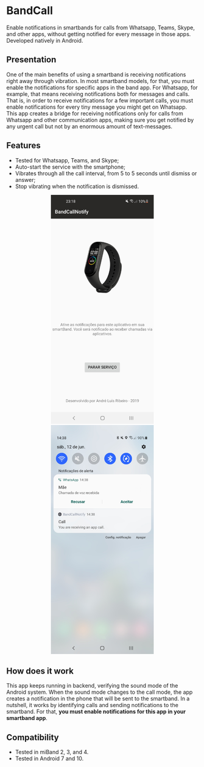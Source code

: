 # BandCall
Enable notifications in smartbands for calls from Whatsapp, Teams, Skype, and other apps, without getting notified for every message in those apps. Developed natively in Android.

## Presentation
One of the main benefits of using a smartband is receiving notifications right away through vibration. In most smartband models, for that, you must enable the notifications for specific apps in the band app. For Whatsapp, for example, that means receiving notifications both for messages and calls. That is, in order to receive notifications for a few important calls, you must enable notifications for every tiny message you might get on Whatsapp. This app creates a bridge for receiving notifications only for calls from Whatsapp and other communication apps, making sure you get notified by any urgent call but not by an enormous amount of text-messages.

## Features
* Tested for Whatsapp, Teams, and Skype;
* Auto-start the service with the smartphone;
* Vibrates through all the call interval, from 5 to 5 seconds until dismiss or answer;
* Stop vibrating when the notification is dismissed.

<p align="center">
  <img src="presentation/main.jpg" height=600px>
  <img src="presentation/notification.jpg" height=600px>
</p>

## How does it work
This app keeps running in backend, verifying the sound mode of the Android system. When the sound mode changes to the call mode, the app creates a notification in the phone that will be sent to the smartband. In a nutshell, it works by identifying calls and sending notifications to the smartband. For that, **you must enable notifications for this app in your smartband app**.

## Compatibility
* Tested in miBand 2, 3, and 4.
* Tested in Android 7 and 10.
